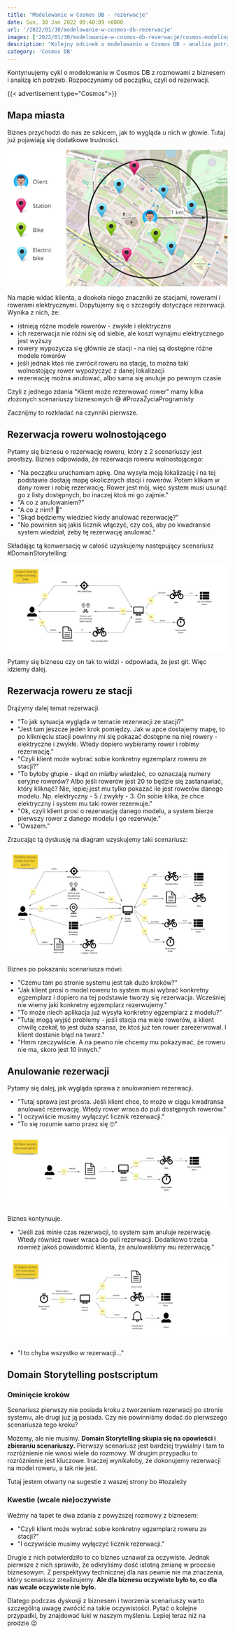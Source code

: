 ```yaml
---
title: "Modelowanie w Cosmos DB - rezerwacje"
date: Sun, 30 Jan 2022 09:40:09 +0000
url: '/2022/01/30/modelowanie-w-cosmos-db-rezerwacje'
images: ['2022/01/30/modelowanie-w-cosmos-db-rezerwacje/cosmos-modeling.jpg']
description: "Kolejny odcinek o modelowaniu w Cosmos DB - analiza potrzeb w obszarze rezerwacji"
category: 'Cosmos DB'
---
```


Kontynuujemy cykl o modelowaniu w Cosmos DB z rozmowami z biznesem i analizą ich potrzeb. Rozpoczynamy od początku, czyli od rezerwacji.

{{< advertisement type="Cosmos">}}

## Mapa miasta

Biznes przychodzi do nas ze szkicem, jak to wygląda u nich w głowie. Tutaj już pojawiają się dodatkowe trudności.

[![](city-map.jpg)](city-map.jpg)

Na mapie widać klienta, a dookoła niego znaczniki ze stacjami, rowerami i rowerami elektrycznymi. Dopytujemy się o szczegóły dotyczące rezerwacji. Wynika z nich, że:

- istnieją różne modele rowerów - zwykłe i elektryczne
- ich rezerwacja nie różni się od siebie, ale koszt wynajmu elektrycznego jest wyższy
- rowery wypożycza się głównie ze stacji - na niej są dostępne różne modele rowerów 
- jeśli jednak ktoś nie zwrócił roweru na stację, to można taki wolnostojący rower wypożyczyć z danej lokalizacji
- rezerwację można anulować, albo sama się anuluje po pewnym czasie

Czyli z jednego zdania "Klient może rezerwować rower" mamy kilka złożonych scenariuszy biznesowych 😅 #ProzaŻyciaProgramisty

Zacznijmy to rozkładać na czynniki pierwsze.

## Rezerwacja roweru wolnostojącego

Pytamy się biznesu o rezerwację roweru, który z 2 scenariuszy jest prostszy. Biznes odpowiada, że rezerwacja roweru wolnostojącego:

- "Na początku uruchamiam apkę. Ona wysyła moją lokalizację i na tej podstawie dostaję mapę okolicznych stacji i rowerów. Potem klikam w dany rower i robię rezerwację. Rower jest mój, więc system musi usunąć go z listy dostępnych, bo inaczej ktoś mi go zajmie."
- "A co z anulowaniem?"
- "A co z nim? 🤔"
- "Skąd będziemy wiedzieć kiedy anulować rezerwację?"
- "No powinien się jakiś licznik włączyć, czy coś, aby po kwadransie system wiedział, żeby tę rezerwację anulować."

Składając tą konwersację w całość uzyskujemy następujący scenariusz #DomainStorytelling:

[![](free-standing-bike.jpg)](free-standing-bike.jpg)

Pytamy się biznesu czy on tak to widzi - odpowiada, że jest git. Więc idziemy dalej.

## Rezerwacja roweru ze stacji

Drążymy dalej temat rezerwacji.

- "To jak sytuacja wygląda w temacie rezerwacji ze stacji?"
- "Jest tam jeszcze jeden krok pomiędzy. Jak w apce dostajemy mapę, to po kliknięciu stacji powinny mi się pokazać dostępne na niej rowery - elektryczne i zwykłe. Wtedy dopiero wybieramy rower i robimy rezerwację."
- "Czyli klient może wybrać sobie konkretny egzemplarz roweru ze stacji?"
- "To byłoby głupie - skąd on miałby wiedzieć, co oznaczają numery seryjne rowerów? Albo jeśli rowerów jest 20 to będzie się zastanawiać, który kliknąć? Nie, lepiej jest mu tylko pokazać ile jest rowerów danego modelu. Np. elektryczny - 5 / zwykły - 3. On sobie klika, że chce elektryczny i system mu taki rower rezerwuje."
- "Ok, czyli klient prosi o rezerwację danego modelu, a system bierze pierwszy rower z danego modelu i go rezerwuje."
- "Owszem."

Zrzucając tą dyskusję na diagram uzyskujemy taki scenariusz:

[![](station.jpg)](station.jpg)

Biznes po pokazaniu scenariusza mówi:

- "Czemu tam po stronie systemu jest tak dużo kroków?"
- "Jak klient prosi o model roweru to system musi wybrać konkretny egzemplarz i dopiero na tej podstawie tworzy się rezerwacja. Wcześniej nie wiemy jaki konkretny egzemplarz rezerwujemy."
- "To może niech aplikacja już wysyła konkretny egzemplarz z modelu?"
- "Tutaj mogą wyjść problemy - jeśli stacja ma wiele rowerów, a klient chwilę czekał, to jest duża szansa, że ktoś już ten rower zarezerwował. I klient dostanie błąd na twarz."
- "Hmm rzeczywiście. A na pewno nie chcemy mu pokazywać, że roweru nie ma, skoro jest 10 innych."

## Anulowanie rezerwacji

Pytamy się dalej, jak wygląda sprawa z anulowaniem rezerwacji.

- "Tutaj sprawa jest prosta. Jeśli klient chce, to może w ciągu kwadransa anulować rezerwację. Wtedy rower wraca do puli dostępnych rowerów."
- "I oczywiście musimy wyłączyć licznik rezerwacji."
- "To się rozumie samo przez się 🙄"

[![](client-cancels.jpg)](client-cancels.jpg)

Biznes kontynuuje.

- "Jeśli zaś minie czas rezerwacji, to system sam anuluje rezerwację. Wtedy również rower wraca do puli rezerwacji. Dodatkowo trzeba również jakoś powiadomić klienta, że anulowaliśmy mu rezerwację."

[![](system-cancels.jpg)](system-cancels.jpg)

- "I to chyba wszystko w rezerwacji..."

## Domain Storytelling postscriptum 

### Ominięcie kroków

Scenariusz pierwszy nie posiada kroku z tworzeniem rezerwacji po stronie systemu, ale drugi już ją posiada. Czy nie powinniśmy dodać do pierwszego scenariusza tego kroku?

Możemy, ale nie musimy. **Domain Storytelling skupia się na opowieści i zbieraniu scenariuszy.** Pierwszy scenariusz jest bardziej trywialny i tam to rozróżnienie nie wnosi wiele do rozmowy. W drugim przypadku to rozróżnienie jest kluczowe. Inaczej wynikałoby, że dokonujemy rezerwacji na model roweru, a tak nie jest. 

Tutaj jestem otwarty na sugestie z waszej strony bo #tozależy

### Kwestie  (wcale nie)oczywiste 

Weźmy na tapet te dwa zdania z powyższej rozmowy z biznesem:
- "Czyli klient może wybrać sobie konkretny egzemplarz roweru ze stacji?"
- "I oczywiście musimy wyłączyć licznik rezerwacji."

Drugie z nich potwierdziło to co biznes uznawał za oczywiste. Jednak pierwsze z nich sprawiło, że odkryliśmy dość istotną zmianę w procesie biznesowym. Z perspektywy technicznej dla nas pewnie nie ma znaczenia, który scenariusz zrealizujemy. **Ale dla biznesu oczywiste było to, co dla nas wcale oczywiste nie było.**

Dlatego podczas dyskusji z biznesem i tworzenia scenariuszy warto szczególną uwagę zwrócić na takie oczywistości. Pytać o kolejne przypadki, by znajdować luki w naszym myśleniu. Lepiej teraz niż na prodzie 😉